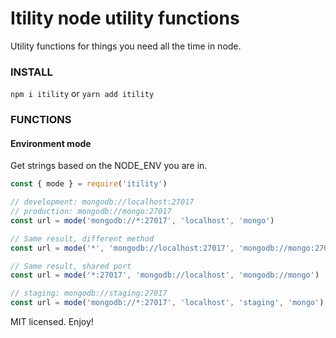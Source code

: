 # Itility node utility functions

Utility functions for things you need all the time in node.

### INSTALL
```npm i itility``` or ```yarn add itility```

### FUNCTIONS

#### Environment mode
Get strings based on the NODE_ENV you are in.
```javascript
const { mode } = require('itility')

// development: mongodb://localhost:27017
// production: mongodb://mongo:27017
const url = mode('mongodb://*:27017', 'localhost', 'mongo')

// Same result, different method
const url = mode('*', 'mongodb://localhost:27017', 'mongodb://mongo:27017')

// Same result, shared port
const url = mode('*:27017', 'mongodb://localhost', 'mongodb://mongo')

// staging: mongodb://staging:27017
const url = mode('mongodb://*:27017', 'localhost', 'staging', 'mongo')
```

MIT licensed. Enjoy!
